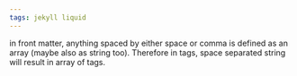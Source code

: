 ```yaml
---
tags: jekyll liquid
---
```

in front matter, anything spaced by either space or comma is defined as an array (maybe also as string too). Therefore in tags, space separated string will result in array of tags.